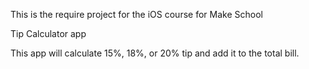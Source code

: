 This is the require project for the iOS course for Make School

Tip Calculator app

This app will calculate 15%, 18%, or 20% tip and add it to the total bill.
